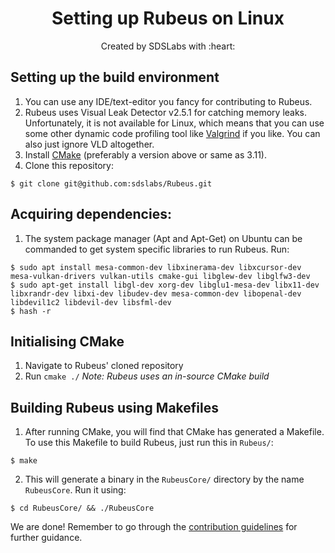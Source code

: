 <p>
<h1 align=center><strong>Setting up Rubeus on Linux</strong></h1>
<p/>

<p align=center>
Created by SDSLabs with :heart:
</p>

## Setting up the build environment 
1. You can use any IDE/text-editor you fancy for contributing to Rubeus.
2. Rubeus uses Visual Leak Detector v2.5.1 for catching memory leaks. Unfortunately, it is not available for Linux, which means that you can use some other dynamic code profiling tool like [Valgrind](http://valgrind.org/) if you like. You can also just ignore VLD altogether.
3. Install [CMake](https://cmake.org/) (preferably a version above or same as 3.11).
4. Clone this repository:
```shell
$ git clone git@github.com:sdslabs/Rubeus.git
```

## Acquiring dependencies:
1. The system package manager (Apt and Apt-Get) on Ubuntu can be commanded to get system specific libraries to run Rubeus. Run:
```shell
$ sudo apt install mesa-common-dev libxinerama-dev libxcursor-dev mesa-vulkan-drivers vulkan-utils cmake-gui libglew-dev libglfw3-dev 
$ sudo apt-get install libgl-dev xorg-dev libglu1-mesa-dev libx11-dev libxrandr-dev libxi-dev libudev-dev mesa-common-dev libopenal-dev libdevil1c2 libdevil-dev libsfml-dev
$ hash -r
```

## Initialising CMake
1. Navigate to Rubeus' cloned repository
2. Run `cmake ./`
_Note: Rubeus uses an in-source CMake build_

## Building Rubeus using Makefiles
1. After running CMake, you will find that CMake has generated a Makefile. To use this Makefile to build Rubeus, just run this in `Rubeus/`:
```shell
$ make
```
2. This will generate a binary in the `RubeusCore/` directory by the name `RubeusCore`. Run it using:
```shell
$ cd RubeusCore/ && ./RubeusCore
```

We are done! Remember to go through the [contribution guidelines](CONTRIBUTING.md) for further guidance.
